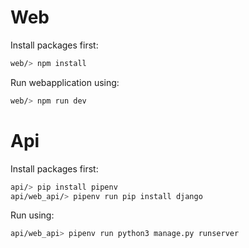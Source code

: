 # Web
Install packages first:
```bash
web/> npm install
```

Run webapplication using: 
```bash
web/> npm run dev
```

# Api
Install packages first:
```bash
api/> pip install pipenv
api/web_api/> pipenv run pip install django
```

Run using: 
```bash
api/web_api> pipenv run python3 manage.py runserver
```

